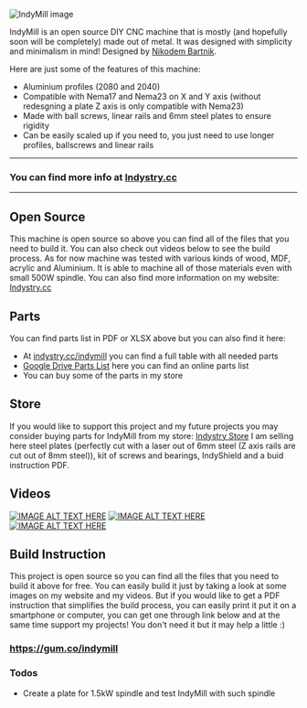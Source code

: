 ![IndyMill image](https://indystry.cc/wp-content/uploads/2021/05/indymill_main_copmressed.jpg)

IndyMill is an open source DIY CNC machine that is mostly (and hopefully soon will be completely) made out of metal. It was designed with simplicity and minimalism in mind! 
Designed by [Nikodem Bartnik](https://www.youtube.com/nikodembartnik). 

Here are just some of the features of this machine:

  - Aluminium profiles (2080 and 2040)
  - Compatible with Nema17 and Nema23 on X and Y axis (without redesgning a plate Z axis is only compatible with Nema23)
  - Made with ball screws, linear rails and 6mm steel plates to ensure rigidity
  - Can be easily scaled up if you need to, you just need to use longer profiles, ballscrews and linear rails

***

### You can find more info at [Indystry.cc](https://indystry.cc/)

***

## Open Source
This machine is open source so above you can find all of the files that you need to build it. You can also check out videos below to see the build process. As for now machine was tested with various kinds of wood, MDF, acrylic and Aluminium. It is able to machine all of those materials even with small 500W spindle.
You can also find more information on my website: [Indystry.cc](https://indystry.cc/indymill/)




## Parts

You can find parts list in PDF or XLSX above but you can also find it here:
  - At [indystry.cc/indymill](https://indystry.cc/indymill) you can find a full table with all needed parts
  - [Google Drive Parts List](https://docs.google.com/spreadsheets/d/19kC1wDViL0N2BjQgnNMfYSCzLNLKAHwQCY5Ngf8wU5I) here you can find an online parts list 
  - You can buy some of the parts in my store

## Store
If you would like to support this project and my future projects you may consider buying parts for IndyMill from my store: [Indystry Store](https://indystry.cc/store/)
I am selling here steel plates (perfectly cut with a laser out of 6mm steel (Z axis rails are cut out of 8mm steel)), kit of screws and bearings, IndyShield and a buid instruction PDF.


## Videos

[![IMAGE ALT TEXT HERE](https://img.youtube.com/vi/5jFCecZdbGs/0.jpg)](https://www.youtube.com/watch?v=5jFCecZdbGs)
[![IMAGE ALT TEXT HERE](https://img.youtube.com/vi/k00IwDHeDQE/0.jpg)](https://www.youtube.com/watch?v=k00IwDHeDQE)
[![IMAGE ALT TEXT HERE](https://img.youtube.com/vi/OfrpIvfrLAs/0.jpg)](https://www.youtube.com/watch?v=OfrpIvfrLAs)




## Build Instruction
This project is open source so you can find all the files that you need to build it above for free. You can easily build it just by taking a look at some images on my website and my videos.
But if you would like to get a PDF instruction that simplifies the build process, you can easily print it put it on a smartphone or computer, you can get one through link below and at the same time support my projects! You don't need it but it may help a little :)

### https://gum.co/indymill



### Todos

 - Create a plate for 1.5kW spindle and test IndyMill with such spindle


